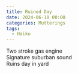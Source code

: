 ```yaml
---
title: Ruined Day
date: 2024-06-10 00:00
categories: Mutterings
tags:
  - Haiku
---
```

Two stroke gas engine\
Signature suburban sound\
Ruins day in yard
